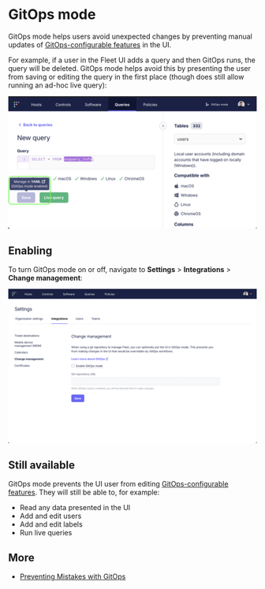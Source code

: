 # GitOps mode

GitOps mode helps users avoid unexpected changes by preventing manual updates of [GitOps-configurable features](https://fleetdm.com/docs/configuration/yaml-files) in the UI.

For example, if a user in the Fleet UI adds a query and then GitOps runs, the query will be deleted.
GitOps mode helps avoid this by presenting the user from saving or editing the query in the first place
(though does still allow running an ad-hoc live query):

![](../website/assets/images/articles/gitops-mode-disables-saving-queries.png)

## Enabling
To turn GitOps mode on or off, navigate to **Settings** > **Integrations** > **Change management**:

![](../website/assets/images/articles/enabling-gitops-mode.gif)

## Still available

GitOps mode prevents the UI user from editing [GitOps-configurable features](https://fleetdm.com/docs/configuration/yaml-files). They will still be able to, for example:
- Read any data presented in the UI
- Add and edit users
- Add and edit labels
- Run live queries

## More
<!-- TODO - update to link to Allen's article, uncomment -->
<!-- - [Why use GitOps to configure Fleet?](https://www.example.com) -->
- [Preventing Mistakes with GitOps](https://fleetdm.com/guides/preventing-mistakes-with-gitops)

<meta name="articleTitle" value="GitOps mode">
<meta name="authorFullName" value="Jacob Shandling">
<meta name="authorGitHubUsername" value="jacobshandling">
<meta name="publishedOn" value="2025-03-21">
<meta name="category" value="guides">
<meta name="description" value="Help users avoid unexpected changes by preventing manual updates of GitOps-configurable features">
